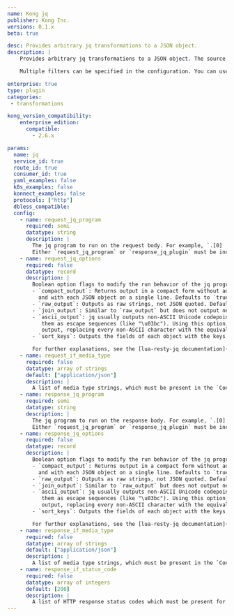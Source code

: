 ```yaml
---
name: Kong jq
publisher: Kong Inc.
versions: 0.1.x
beta: true

desc: Provides arbitrary jq transformations to a JSON object.
description: |
    Provides arbitrary jq transformations to a JSON object. The source of the object can either be the request or response body, and the transformed result can either replace the body or be used to set HTTP headers.

    Multiple filters can be specified in the configuration. You can use these filters to set request headers from values present in the request body, and then rewrite the response body with a separate jq program.

enterprise: true
type: plugin
categories:
 - transformations

kong_version_compatibility:
    enterprise_edition:
      compatible: 
        - 2.6.x

params:
  name: jq
  service_id: true
  route_id: true
  consumer_id: true
  yaml_examples: false
  k8s_examples: false
  konnect_examples: false
  protocols: ["http"]
  dbless_compatible:
  config:
    - name: request_jq_program
      required: semi
      datatype: string
      description: |
        The jq program to run on the request body. For example, `.[0] | { "X-Foo": .foo }`. 
        Either `request_jq_program` or `response_jq_plugin` must be included in configuration.
    - name: request_jq_options
      required: false
      datatype: record
      description: |
        Boolean option flags to modify the run behavior of the jq program run on the request body.
        - `compact_output`: Returns output in a compact form without additional spacing,
          and with each JSON object on a single line. Defaults to `true`. Set to `false` for "pretty" output.
        - `raw_output`: Outputs as raw strings, not JSON quoted. Default is `false`.
        - `join_output`: Similar to `raw_output` but does not output newline separators. Default is `false`.
        - `ascii_output`: jq usually outputs non-ASCII Unicode codepoints as UTF-8, even if the input specified
           them as escape sequences (like "\u03bc"). Using this option, you can force jq to produce pure ASCII
           output, replacing every non-ASCII character with the equivalent escape sequence. Default is `false`.
        - `sort_keys`: Outputs the fields of each object with the keys in sorted order. Default is `false`.

        For further explanations, see the [lua-resty-jq documentation](https://github.com/bungle/lua-resty-jq#filter).
    - name: request_if_media_type
      required: false
      datatype: array of strings
      default: ["application/json"]
      description: |
        A list of media type strings, which must be present in the `Content-Type` header for the request program to run.
    - name: response_jq_program
      required: semi
      datatype: string
      description: |
        The jq program to run on the response body. For example, `.[0] | { "X-Foo": .foo }`. 
        Either `request_jq_program` or `response_jq_plugin` must be included in configuration.
    - name: response_jq_options
      required: false
      datatype: record
      description: |
        Boolean option flags to modify the run behavior of the jq program run on the response body.
        - `compact_output`: Returns output in a compact form without additional spacing,
          and with each JSON object on a single line. Defaults to `true`. Set to `false` for "pretty" output.
        - `raw_output`: Outputs as raw strings, not JSON quoted. Default is `false`.
        - `join_output`: Similar to `raw_output` but does not output newline separators. Default is `false`.
        - `ascii_output`: jq usually outputs non-ASCII Unicode codepoints as UTF-8, even if the input specified
           them as escape sequences (like "\u03bc"). Using this option, you can force jq to produce pure ASCII
           output, replacing every non-ASCII character with the equivalent escape sequence. Default is `false`.
        - `sort_keys`: Outputs the fields of each object with the keys in sorted order. Default is `false`.

        For further explanations, see the [lua-resty-jq documentation](https://github.com/bungle/lua-resty-jq#filter).
    - name: response_if_media_type
      required: false
      datatype: array of strings
      default: ["application/json"]
      description: |
        A list of media type strings, which must be present in the `Content-Type` header for the response program to run.
    - name: response_if_status_code
      required: false
      datatype: array of integers
      default: [200]
      description: |
        A list of HTTP response status codes which must be present for the response program to run.
---
```



